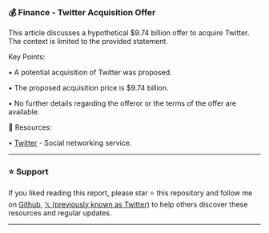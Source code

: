 ### 💰 Finance - Twitter Acquisition Offer

This article discusses a hypothetical $9.74 billion offer to acquire Twitter.  The context is limited to the provided statement.

Key Points:

• A potential acquisition of Twitter was proposed.


• The proposed acquisition price is $9.74 billion.


•  No further details regarding the offeror or the terms of the offer are available.



🔗 Resources:

• [Twitter](https://twitter.com) - Social networking service.


---

### ⭐️ Support

If you liked reading this report, please star ⭐️ this repository and follow me on [Github](https://github.com/Drix10), [𝕏 (previously known as Twitter)](https://x.com/DRIX_10_) to help others discover these resources and regular updates.

---